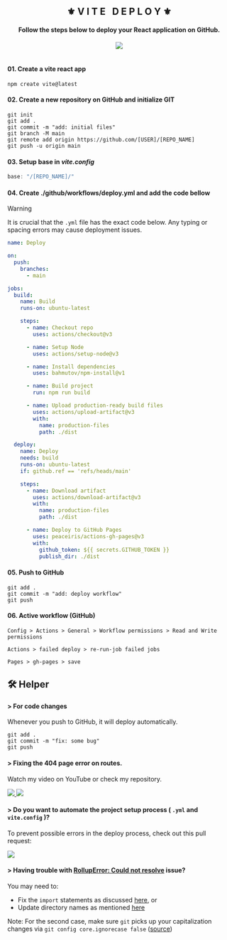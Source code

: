 <div align="center">
    <h2>⚜️ V I T E &nbsp; D E P L O Y ⚜️</h2>
</div>

<div align="center">
    <h4>Follow the steps below to deploy your React application on GitHub.</h4>
    <a href="https://www.youtube.com/watch?v=XhoWXhyuW_I">
        <img src="https://img.shields.io/badge/Youtube_Video%20-%0A66C2.svg?&style=for-the-badge&logo=YouTube&logoColor=FF0000&color=282828" />
    </a>
</div>

<br />

#### 01. Create a vite react app
```npm
npm create vite@latest
```

#### 02. Create a new repository on GitHub and initialize GIT
```git
git init 
git add . 
git commit -m "add: initial files" 
git branch -M main 
git remote add origin https://github.com/[USER]/[REPO_NAME] 
git push -u origin main
```

#### 03. Setup base in *vite.config*
```js
base: "/[REPO_NAME]/"
```

#### 04. Create ./github/workflows/deploy.yml and add the code bellow
> [!WARNING]
> It is crucial that the `.yml` file has the exact code below. Any typing or spacing errors may cause deployment issues.
```yml
name: Deploy

on:
  push:
    branches:
      - main

jobs:
  build:
    name: Build
    runs-on: ubuntu-latest

    steps:
      - name: Checkout repo
        uses: actions/checkout@v3

      - name: Setup Node
        uses: actions/setup-node@v3

      - name: Install dependencies
        uses: bahmutov/npm-install@v1

      - name: Build project
        run: npm run build

      - name: Upload production-ready build files
        uses: actions/upload-artifact@v3
        with:
          name: production-files
          path: ./dist

  deploy:
    name: Deploy
    needs: build
    runs-on: ubuntu-latest
    if: github.ref == 'refs/heads/main'

    steps:
      - name: Download artifact
        uses: actions/download-artifact@v3
        with:
          name: production-files
          path: ./dist

      - name: Deploy to GitHub Pages
        uses: peaceiris/actions-gh-pages@v3
        with:
          github_token: ${{ secrets.GITHUB_TOKEN }}
          publish_dir: ./dist
```

#### 05. Push to GitHub
```git
git add . 
git commit -m "add: deploy workflow" 
git push
```

#### 06. Active workflow (GitHub)
```
Config > Actions > General > Workflow permissions > Read and Write permissions 
```
```
Actions > failed deploy > re-run-job failed jobs 
```
```
Pages > gh-pages > save
```

## 🛠 Helper

#### > For code changes
Whenever you push to GitHub, it will deploy automatically.
```git
git add . 
git commit -m "fix: some bug" 
git push
```

#### > Fixing the 404 page error on routes.
Watch my video on YouTube or check my repository.

<a href="https://youtu.be/uEEj2c3_ydg?si=XiUEL9h1WUmfjtkt">
    <img src="https://img.shields.io/badge/Video%20-%0A66C2.svg?&style=for-the-badge&logo=YouTube&logoColor=FF0000&color=282828" />
</a>
<a href="https://github.com/ErickKS/vite-react-router">
    <img src="https://img.shields.io/badge/Repository%20-%0A66C2.svg?&style=for-the-badge&logo=GitHub&logoColor=FFFFFF&color=282828" />
</a>

<br/>

#### > Do you want to automate the project setup process ( `.yml` and `vite.config` )?
To prevent possible errors in the deploy process, check out this pull request:

<a href="https://github.com/ErickKS/vite-deploy/pull/1">
    <img src="https://img.shields.io/badge/Pull_Request%20-%0A66C2.svg?&style=for-the-badge&logo=GitHub&logoColor=FFFFFF&color=282828" />
</a>

#### > Having trouble with [RollupError: Could not resolve](https://github.com/vitejs/vite/discussions/14237) issue?
You may need to:
* Fix the `import` statements as discussed [here](https://github.com/vitejs/vite/discussions/14237#discussioncomment-7148255), or
* Update directory names as mentioned [here](https://github.com/vitejs/vite/discussions/14237#discussioncomment-7310639)

Note: For the second case, make sure `git` picks up your capitalization changes via `git config core.ignorecase false` ([source](https://stackoverflow.com/a/31393409/23817375))
